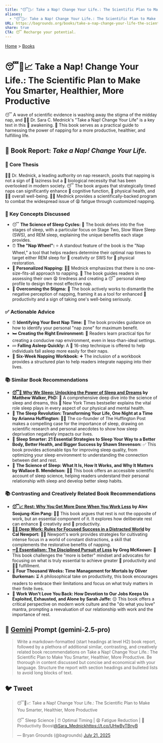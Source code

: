 ```yaml
---
title: "😴🧠📈 Take a Nap! Change Your Life.: The Scientific Plan to Make You Smarter, Healthier, More Productive"
aliases:
  - "😴🧠📈 Take a Nap! Change Your Life.: The Scientific Plan to Make You Smarter, Healthier, More Productive"
URL: https://bagrounds.org/books/take-a-nap-change-your-life-the-scientific-plan-to-make-you-smarter-healthier-more-productive
share: true
CTA: 😴 Recharge your potential.
---
```

[Home](../index.md) > [Books](./index.md)  
# 😴🧠📈 Take a Nap! Change Your Life.: The Scientific Plan to Make You Smarter, Healthier, More Productive  
😴 A wave of scientific evidence is washing away the stigma of the midday nap, and 👨‍⚕️ Dr. Sara C. Mednick's "Take a Nap! Change Your Life" is a key text in this 🌅 awakening. 📖 This book serves as a practical guide to harnessing the power of napping for a more productive, healthier, and fulfilling life.  
  
## 📖 Book Report: *Take a Nap! Change Your Life.*  
  
### 🎯 Core Thesis  
  
👨‍⚕️ Dr. Mednick, a leading authority on nap research, posits that napping is not a sign of 🦥 laziness but a 🧬 biological necessity that has been overlooked in modern society. 😴 The book argues that strategically timed naps can significantly enhance 🧠 cognitive function, 💪 physical health, and 🧘‍♀️ overall well-being. 👨‍⚕️ Mednick provides a scientifically-backed program to combat the widespread issue of 😩 fatigue through customized napping.  
  
### 🔑 Key Concepts Discussed  
  
* 😴 **The Science of Sleep Cycles:** 📖 The book delves into the five stages of sleep, with a particular focus on Stage Two, Slow Wave Sleep (SWS), and REM sleep, explaining the unique benefits each stage provides.  
* ⏰ **The "Nap Wheel":** ⭐ A standout feature of the book is the "Nap Wheel," a tool that helps readers determine their optimal nap times to target either REM sleep for 🎨 creativity or SWS for 💪 physical restoration.  
* 👤 **Personalized Napping:** 👨‍⚕️ Mednick emphasizes that there is no one-size-fits-all approach to napping. 📖 The book guides readers in assessing their own 😩 tiredness and creating a 😴 personal sleep profile to design the most effective nap.  
* 🚫 **Overcoming the Stigma:** 📖 The book actively works to dismantle the negative perception of napping, framing it as a tool for enhanced 🚀 productivity and a sign of taking one's well-being seriously.  
  
### ✅ Actionable Advice  
  
* ⏰ **Identifying Your Best Nap Time:** 📖 The book provides guidance on how to identify your personal "nap zone" for maximum benefit.  
* 🛏️ **Creating the Right Environment:** 📖 Readers learn practical tips for creating a conducive nap environment, even in less-than-ideal settings.  
* 💤 **Falling Asleep Quickly:** A 🔢 16-step technique is offered to help individuals fall asleep more easily for their naps.  
* 📝 **Six-Week Napping Workbook:** ➕ The inclusion of a workbook provides a structured plan to help readers integrate napping into their lives.  
  
### 📚 Similar Book Recommendations  
  
* **[😴💭 Why We Sleep: Unlocking the Power of Sleep and Dreams](./why-we-sleep-unlocking-the-power-of-sleep-and-dreams.md) by Matthew Walker, PhD:** 🧠 A comprehensive deep dive into the science of sleep and dreams, this 📰 New York Times bestseller explains the vital role sleep plays in every aspect of our physical and mental health.  
* 📖 **The Sleep Revolution: Transforming Your Life, One Night at a Time by Arianna Huffington:** 👩‍💼 The co-founder of The Huffington Post makes a compelling case for the importance of sleep, drawing on scientific research and personal anecdotes to show how sleep deprivation negatively impacts our lives.  
* 📖 **Sleep Smarter: 21 Essential Strategies to Sleep Your Way to a Better Body, Better Health, and Bigger Success by Shawn Stevenson:** ✅ This book provides actionable tips for improving sleep quality, from optimizing your sleep environment to understanding the connection between diet and rest.  
* 📖 **The Science of Sleep: What It Is, How It Works, and Why It Matters by Wallace B. Mendelson:** 🧑‍🔬 This book offers an accessible scientific account of sleep science, helping readers understand their personal relationship with sleep and develop better sleep habits.  
  
### 📚 Contrasting and Creatively Related Book Recommendations  
  
* **[😴📈 Rest: Why You Get More Done When You Work Less](./rest-why-you-get-more-done-when-you-work-less.md) by Alex Soojung-Kim Pang:** 🧘‍♀️ This book argues that rest is not the opposite of work, but an essential component of it. It explores how deliberate rest can enhance 🎨 creativity and 🚀 productivity.  
* **[🤿💼 Deep Work: Rules for Focused Success in a Distracted World](./deep-work.md) by Cal Newport:** 👨‍💻 Newport's work provides strategies for cultivating intense focus in a world of constant distractions, a skill that complements the restorative benefits of napping.  
* **[➖💯 Essentialism: The Disciplined Pursuit of Less](./essentialism-the-disciplined-pursuit-of-less.md) by Greg McKeown:** 🎯 This book challenges the "more is better" mindset and advocates for focusing on what is truly essential to achieve greater 🚀 productivity and 🧘‍♀️ fulfillment.  
* 📖 **Four Thousand Weeks: Time Management for Mortals by Oliver Burkeman:** ⏳ A philosophical take on productivity, this book encourages readers to embrace their limitations and focus on what truly matters in their finite lives.  
* 📖 **Work Won't Love You Back: How Devotion to Our Jobs Keeps Us Exploited, Exhausted, and Alone by Sarah Jaffe:** 😔 This book offers a critical perspective on modern work culture and the "do what you love" mantra, prompting a reevaluation of our relationship with work and the importance of rest.  
  
## 💬 [Gemini](../software/gemini.md) Prompt (gemini-2.5-pro)  
> Write a markdown-formatted (start headings at level H2) book report, followed by a plethora of additional similar, contrasting, and creatively related book recommendations on Take a Nap! Change Your Life.: The Scientific Plan to Make You Smarter, Healthier, More Productive. Be thorough in content discussed but concise and economical with your language. Structure the report with section headings and bulleted lists to avoid long blocks of text.  
  
## 🐦 Tweet  
<blockquote class="twitter-tweet" data-theme="dark"><p lang="en" dir="ltr">😴🧠📈 Take a Nap! Change Your Life.: The Scientific Plan to Make You Smarter, Healthier, More Productive<br><br>😴 Sleep Science | ⏰ Optimal Timing | 😩 Fatigue Reduction | 🚀 Productivity Boost<a href="https://twitter.com/Sara_Mednick?ref_src=twsrc%5Etfw">@Sara_Mednick</a><a href="https://t.co/UHwByTBnyB">https://t.co/UHwByTBnyB</a></p>&mdash; Bryan Grounds (@bagrounds) <a href="https://twitter.com/bagrounds/status/1947425549745549658?ref_src=twsrc%5Etfw">July 21, 2025</a></blockquote> <script async src="https://platform.twitter.com/widgets.js" charset="utf-8"></script>